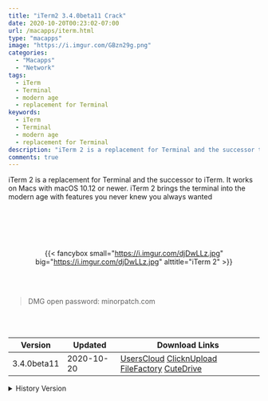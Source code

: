 ```yaml
---
title: "iTerm2 3.4.0beta11 Crack"
date: 2020-10-20T00:23:02-07:00
url: /macapps/iterm.html
type: "macapps"
image: "https://i.imgur.com/GBzn29g.png"
categories:
  - "Macapps"
  - "Network"
tags:
  - iTerm
  - Terminal
  - modern age
  - replacement for Terminal
keywords:
  - iTerm
  - Terminal
  - modern age
  - replacement for Terminal
description: "iTerm 2 is a replacement for Terminal and the successor to iTerm. It works on Macs with macOS 10.12 or newer"
comments: true
---
```


iTerm 2 is a replacement for Terminal and the successor to iTerm. It works on Macs with macOS 10.12 or newer. iTerm 2 brings the terminal into the modern age with features you never knew you always wanted

<br/>
<br/>
<script async src="https://pagead2.googlesyndication.com/pagead/js/adsbygoogle.js"></script>
<ins class="adsbygoogle"
     style="display:block; text-align:center;"
     data-ad-layout="in-article"
     data-ad-format="fluid"
     data-ad-client="ca-pub-8746275014476192"
     data-ad-slot="5144997159"></ins>
<script>
     (adsbygoogle = window.adsbygoogle || []).push({});
</script>
<br/>
<br/>


<center>

{{< fancybox small="https://i.imgur.com/djDwLLz.jpg" big="https://i.imgur.com/djDwLLz.jpg" alttitle="iTerm 2" >}}

</center>

<br/>
<br/>


> DMG open password: minorpatch.com

<br/>

<br/>
<div id="history_version" class="history_version">

| Version | Updated | Download Links |
| ---- | ---- | ---- |
| 3.4.0beta11 | 2020-10-20 | [UsersCloud](https://ouo.io/JVUY5v)   [ClicknUpload](https://ouo.io/dP4xwl)   [FileFactory](https://ouo.io/uScGFi)   [CuteDrive](https://ouo.io/QLWsJ9) |
<details>
<summary>History Version</summary>

| Version | Updated | Download Links |
| ---- | ---- | ---- |
| 3.4.0beta10 | 2020-10-06 | [UsersCloud](https://ouo.io/KCaAF1)   [ClicknUpload](https://ouo.io/sr8KTh)   [FileFactory](https://ouo.io/5VcH5L)   [CuteDrive](https://ouo.io/GrQR6E) |
| 3.4.0beta4 | 2020-08-18 | [UsersCloud](https://ouo.io/hCPtMAe)   [ClicknUpload](https://ouo.io/kyjjDDS)   [FileFactory](https://ouo.io/JkFthj)   [CuteDrive](https://ouo.io/rIOnjuA) |
| 3.4.0beta2 | 2020-07-23 | [UsersCloud](https://ouo.io/p8fXPP)   [ClicknUpload](https://ouo.io/p8fXPP)   [FileFactory](https://ouo.io/X6PZ4S)   [CuteDrive](https://ouo.io/19JeHY) |
</details>

</div>
